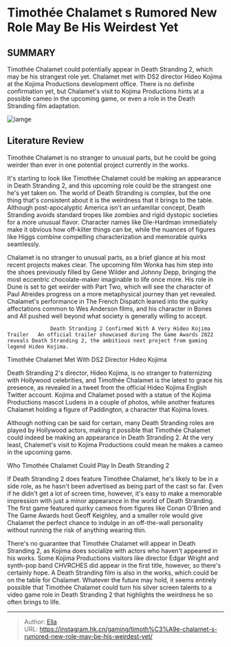 # Timothée Chalamet s Rumored New Role May Be His Weirdest Yet


## SUMMARY 



  Timothée Chalamet could potentially appear in Death Stranding 2, which may be his strangest role yet.   Chalamet met with DS2 director Hideo Kojima at the Kojima Productions development office.   There is no definite confirmation yet, but Chalamet&#39;s visit to Kojima Productions hints at a possible cameo in the upcoming game, or even a role in the Death Stranding film adaptation.  

![iamge](https://static1.srcdn.com/wordpress/wp-content/uploads/2023/11/_1-timoth-e-chalamet-s-rumored-new-role-may-be-his-weirdest-yet.jpg)

## Literature Review

Timothée Chalamet is no stranger to unusual parts, but he could be going weirder than ever in one potential project currently in the works.




It&#39;s starting to look like Timothée Chalamet could be making an appearance in Death Stranding 2, and this upcoming role could be the strangest one he&#39;s yet taken on. The world of Death Stranding is complex, but the one thing that&#39;s consistent about it is the weirdness that it brings to the table. Although post-apocalyptic America isn&#39;t an unfamiliar concept, Death Stranding avoids standard tropes like zombies and rigid dystopic societies for a more unusual flavor. Character names like Die-Hardman immediately make it obvious how off-kilter things can be, while the nuances of figures like Higgs combine compelling characterization and memorable quirks seamlessly.




Chalamet is no stranger to unusual parts, as a brief glance at his most recent projects makes clear. The upcoming film Wonka has him step into the shoes previously filled by Gene Wilder and Johnny Depp, bringing the most eccentric chocolate-maker imaginable to life once more. His role in Dune is set to get weirder with Part Two, which will see the character of Paul Atreides progress on a more metaphysical journey than yet revealed. Chalamet&#39;s performance in The French Dispatch leaned into the quirky affectations common to Wes Anderson films, and his character in Bones and All pushed well beyond what society is generally willing to accept.

                  Death Stranding 2 Confirmed With A Very Hideo Kojima Trailer   An official trailer showcased during The Game Awards 2022 reveals Death Stranding 2, the ambitious next project from gaming legend Hideo Kojima.   


 Timothée Chalamet Met With DS2 Director Hideo Kojima 
          




Death Stranding 2&#39;s director, Hideo Kojima, is no stranger to fraternizing with Hollywood celebrities, and Timothée Chalamet is the latest to grace his presence, as revealed in a tweet from the official Hideo Kojima English Twitter account. Kojima and Chalamet posed with a statue of the Kojima Productions mascot Ludens in a couple of photos, while another features Chalamet holding a figure of Paddington, a character that Kojima loves.


 

Although nothing can be said for certain, many Death Stranding roles are played by Hollywood actors, making it possible that Timothée Chalamet could indeed be making an appearance in Death Stranding 2. At the very least, Chalemet&#39;s visit to Kojima Productions could mean he makes a cameo in the upcoming game.






 Who Timothée Chalamet Could Play In Death Stranding 2 
          

If Death Stranding 2 does feature Timothée Chalamet, he&#39;s likely to be in a side role, as he hasn&#39;t been advertised as being part of the cast so far. Even if he didn&#39;t get a lot of screen time, however, it&#39;s easy to make a memorable impression with just a minor appearance in the world of Death Stranding. The first game featured quirky cameos from figures like Conan O&#39;Brien and The Game Awards host Geoff Keighley, and a smaller role would give Chalamet the perfect chance to indulge in an off-the-wall personality without running the risk of anything wearing thin.

There&#39;s no guarantee that Timothée Chalamet will appear in Death Stranding 2, as Kojima does socialize with actors who haven&#39;t appeared in his works. Some Kojima Productions visitors like director Edgar Wright and synth-pop band CHVRCHES did appear in the first title, however, so there&#39;s certainly hope. A Death Stranding film is also in the works, which could be on the table for Chalamet. Whatever the future may hold, it seems entirely possible that Timothée Chalamet could turn his silver screen talents to a video game role in Death Stranding 2 that highlights the weirdness he so often brings to life.






---

> Author: [Ella](https://instagram.hk.cn/)  
> URL: https://instagram.hk.cn/gaming/timoth%C3%A9e-chalamet-s-rumored-new-role-may-be-his-weirdest-yet/  


